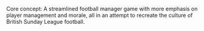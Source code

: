 Core concept:
A streamlined football manager game with more emphasis on player management and morale, all in an attempt to recreate the culture of British Sunday League football.
